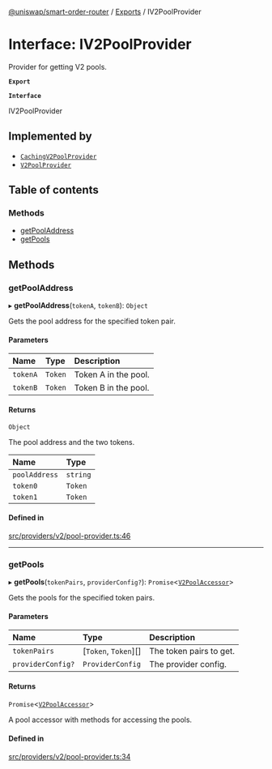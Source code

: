 [@uniswap/smart-order-router](../README.md) / [Exports](../modules.md) / IV2PoolProvider

# Interface: IV2PoolProvider

Provider for getting V2 pools.

**`Export`**

**`Interface`**

IV2PoolProvider

## Implemented by

- [`CachingV2PoolProvider`](../classes/CachingV2PoolProvider.md)
- [`V2PoolProvider`](../classes/V2PoolProvider.md)

## Table of contents

### Methods

- [getPoolAddress](IV2PoolProvider.md#getpooladdress)
- [getPools](IV2PoolProvider.md#getpools)

## Methods

### getPoolAddress

▸ **getPoolAddress**(`tokenA`, `tokenB`): `Object`

Gets the pool address for the specified token pair.

#### Parameters

| Name | Type | Description |
| :------ | :------ | :------ |
| `tokenA` | `Token` | Token A in the pool. |
| `tokenB` | `Token` | Token B in the pool. |

#### Returns

`Object`

The pool address and the two tokens.

| Name | Type |
| :------ | :------ |
| `poolAddress` | `string` |
| `token0` | `Token` |
| `token1` | `Token` |

#### Defined in

[src/providers/v2/pool-provider.ts:46](https://github.com/Uniswap/smart-order-router/blob/10190c3/src/providers/v2/pool-provider.ts#L46)

___

### getPools

▸ **getPools**(`tokenPairs`, `providerConfig?`): `Promise`<[`V2PoolAccessor`](../modules.md#v2poolaccessor)\>

Gets the pools for the specified token pairs.

#### Parameters

| Name | Type | Description |
| :------ | :------ | :------ |
| `tokenPairs` | [`Token`, `Token`][] | The token pairs to get. |
| `providerConfig?` | `ProviderConfig` | The provider config. |

#### Returns

`Promise`<[`V2PoolAccessor`](../modules.md#v2poolaccessor)\>

A pool accessor with methods for accessing the pools.

#### Defined in

[src/providers/v2/pool-provider.ts:34](https://github.com/Uniswap/smart-order-router/blob/10190c3/src/providers/v2/pool-provider.ts#L34)
